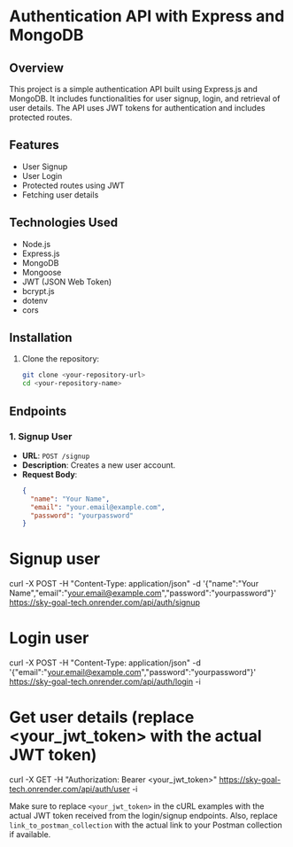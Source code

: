 # Authentication API with Express and MongoDB

## Overview
This project is a simple authentication API built using Express.js and MongoDB. It includes functionalities for user signup, login, and retrieval of user details. The API uses JWT tokens for authentication and includes protected routes.

## Features
- User Signup
- User Login
- Protected routes using JWT
- Fetching user details

## Technologies Used
- Node.js
- Express.js
- MongoDB
- Mongoose
- JWT (JSON Web Token)
- bcrypt.js
- dotenv
- cors

## Installation

1. Clone the repository:
   ```sh
   git clone <your-repository-url>
   cd <your-repository-name>

## Endpoints

### 1. Signup User

- **URL**: `POST /signup`
- **Description**: Creates a new user account.
- **Request Body**:
  ```json
  {
    "name": "Your Name",
    "email": "your.email@example.com",
    "password": "yourpassword"
  }


# Signup user
curl -X POST -H "Content-Type: application/json" -d '{"name":"Your Name","email":"your.email@example.com","password":"yourpassword"}' https://sky-goal-tech.onrender.com/api/auth/signup

# Login user
curl -X POST -H "Content-Type: application/json" -d '{"email":"your.email@example.com","password":"yourpassword"}' https://sky-goal-tech.onrender.com/api/auth/login -i

# Get user details (replace <your_jwt_token> with the actual JWT token)
curl -X GET -H "Authorization: Bearer <your_jwt_token>" https://sky-goal-tech.onrender.com/api/auth/user -i

Make sure to replace `<your_jwt_token>` in the cURL examples with the actual JWT token received from the login/signup endpoints. Also, replace `link_to_postman_collection` with the actual link to your Postman collection if available.